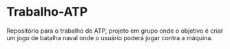 # Trabalho-ATP
Repositório para o trabalho de ATP, projeto em grupo onde o objetivo é criar um jogo de batalha naval onde o usuário poderá jogar contra a máquina.
